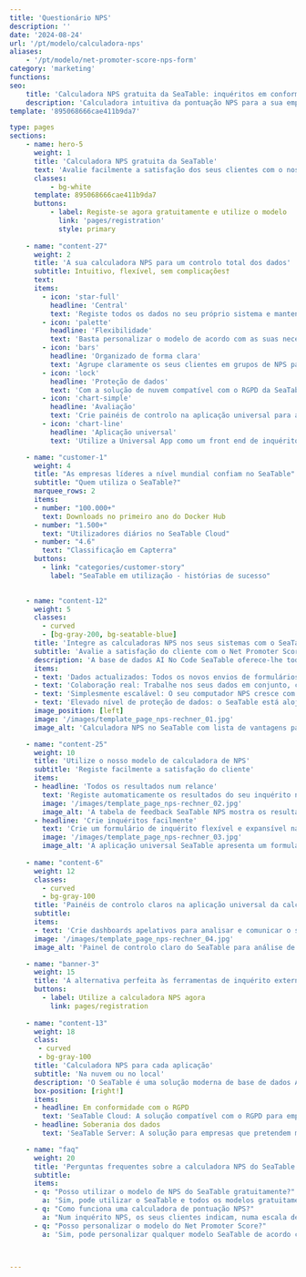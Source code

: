 ```yaml
---
title: 'Questionário NPS'
description: ''
date: '2024-08-24'
url: '/pt/modelo/calculadora-nps'
aliases:
    - '/pt/modelo/net-promoter-score-nps-form'
category: 'marketing'
functions:
seo:
    title: 'Calculadora NPS gratuita da SeaTable: inquéritos em conformidade com o RGPD, total soberania dos dados'
    description: 'Calculadora intuitiva da pontuação NPS para a sua empresa: Analise automaticamente o feedback dos clientes, totalmente personalizável, na nuvem e no local - teste o modelo SeaTable agora!'
template: '895068666cae411b9da7'

type: pages
sections:
    - name: hero-5
      weight: 1
      title: 'Calculadora NPS gratuita da SeaTable'
      text: 'Avalie facilmente a satisfação dos seus clientes com o nosso modelo Net Promoter Score - integrado no seu sistema sem recolher dados através de ferramentas de inquérito externas. Simples, flexível e compatível com o RGPD.'
      classes:
          - bg-white
      template: 895068666cae411b9da7
      buttons:
          - label: Registe-se agora gratuitamente e utilize o modelo
            link: 'pages/registration'
            style: primary
    
    - name: "content-27"
      weight: 2
      title: 'A sua calculadora NPS para um controlo total dos dados'
      subtitle: Intuitivo, flexível, sem complicações†
      text: 
      items:
        - icon: 'star-full'
          headline: 'Central'
          text: 'Registe todos os dados no seu próprio sistema e mantenha sempre o controlo sobre os dados dos seus clientes.'
        - icon: 'palette'
          headline: 'Flexibilidade'
          text: 'Basta personalizar o modelo de acordo com as suas necessidades - sem conhecimentos de TI ou custos adicionais.'
        - icon: 'bars'
          headline: 'Organizado de forma clara'
          text: 'Agrupe claramente os seus clientes em grupos de NPS para reconhecer melhor as correlações.'
        - icon: 'lock'
          headline: 'Proteção de dados'
          text: 'Com a solução de nuvem compatível com o RGPD da SeaTable, mantém o controlo sobre os seus dados em todos os momentos.' 
        - icon: 'chart-simple'
          headline: 'Avaliação'
          text: 'Crie painéis de controlo na aplicação universal para apresentar os resultados do seu inquérito - sem ferramentas adicionais.'
        - icon: 'chart-line'
          headline: 'Aplicação universal'
          text: 'Utilize a Universal App como um front end de inquérito NPS, com uma página de inquérito personalizável no seu design empresarial.' 

    - name: "customer-1"
      weight: 4
      title: "As empresas líderes a nível mundial confiam no SeaTable"
      subtitle: "Quem utiliza o SeaTable?"
      marquee_rows: 2
      items: 
      - number: "100.000+"
        text: Downloads no primeiro ano do Docker Hub
      - number: "1.500+"
        text: "Utilizadores diários no SeaTable Cloud"
      - number: "4.6"
        text: "Classificação em Capterra"
      buttons:
        - link: "categories/customer-story"
          label: "SeaTable em utilização - histórias de sucesso"
          

    - name: "content-12"
      weight: 5
      classes:
        - curved
        - [bg-gray-200, bg-seatable-blue]
      title: 'Integre as calculadoras NPS nos seus sistemas com o SeaTable'
      subtitle: 'Avalie a satisfação do cliente com o Net Promoter Score'
      description: 'A base de dados AI No Code SeaTable oferece-lhe todas as funções de que necessita para uma calculadora NPS - e é tão simples como uma folha de cálculo.'
      items:
      - text: 'Dados actualizados: Todos os novos envios de formulários são imediatamente visíveis no backend e podem ser processados imediatamente.'
      - text: 'Colaboração real: Trabalhe nos seus dados em conjunto, como uma equipa - sem atrasos ou inconsistências.'
      - text: 'Simplesmente escalável: O seu computador NPS cresce com as suas necessidades - sem funções adicionais complexas ou dispendiosas.'
      - text: 'Elevado nível de proteção de dados: o SeaTable está alojado exclusivamente em servidores na Alemanha e está 100% em conformidade com o RGPD.'
      image_position: [left]
      image: '/images/template_page_nps-rechner_01.jpg'
      image_alt: 'Calculadora NPS no SeaTable com lista de vantagens para a atualização de dados, trabalho em equipa, escalabilidade e proteção de dados'

    - name: "content-25"
      weight: 10
      title: 'Utilize o nosso modelo de calculadora de NPS'
      subtitle: 'Registe facilmente a satisfação do cliente'
      items:
      - headline: 'Todos os resultados num relance'
        text: 'Registe automaticamente os resultados do seu inquérito na tabela "Feedback NPS" e agrupe os seus clientes em promotores, passivos e detractores. Ao estabelecer uma ligação à tabela "Calcular NPS", pode analisar o seu Net Promoter Score atual em qualquer altura.'
        image: '/images/template_page_nps-rechner_02.jpg'
        image_alt: 'A tabela de feedback SeaTable NPS mostra os resultados do inquérito, os grupos de clientes e o Net Promoter Score num relance.'
      - headline: 'Crie inquéritos facilmente'
        text: 'Crie um formulário de inquérito flexível e expansível na aplicação universal com o seu design empresarial. Adicione outras perguntas ou campos de texto livre ao inquérito para obter informações adicionais sobre a satisfação do cliente.'
        image: '/images/template_page_nps-rechner_03.jpg'
        image_alt: 'A aplicação universal SeaTable apresenta um formulário de inquérito expansível de forma flexível no design corporativo com campos adicionais para a satisfação do cliente.'
            
    - name: "content-6"
      weight: 12
      classes:
        - curved
        - bg-gray-100
      title: 'Painéis de controlo claros na aplicação universal da calculadora NPS'
      subtitle: 
      items:
      - text: 'Crie dashboards apelativos para analisar e comunicar o seu NPS. Para além do valor global, pode visualizar os grupos individuais de NPS e a sua evolução. Isto permite-lhe reconhecer rapidamente as alterações na distribuição relativa e derivar medidas direcionadas para melhorar continuamente a satisfação do cliente.'
      image: '/images/template_page_nps-rechner_04.jpg'
      image_alt: 'Painel de controlo claro do SeaTable para análise de NPS com distribuição gráfica e detalhes sobre grupos de NPS.'

    - name: "banner-3"
      weight: 15
      title: 'A alternativa perfeita às ferramentas de inquérito externas: a calculadora de NPS do SeaTable.'
      buttons:
        - label: Utilize a calculadora NPS agora
          link: pages/registration
          
    - name: "content-13"
      weight: 18
      class:
       - curved
       - bg-gray-100
      title: 'Calculadora NPS para cada aplicação'
      subtitle: 'Na nuvem ou no local'
      description: 'O SeaTable é uma solução moderna de base de dados AI No Code com o Universal App Builder e oferece todas as funcionalidades de que necessita para uma ferramenta de inquérito digital e integrada. Você decide como utilizar o SeaTable.'
      box-position: [right!]
      items:
      - headline: Em conformidade com o RGPD
        text: 'SeaTable Cloud: A solução compatível com o RGPD para empresas que pretendem começar rapidamente e sem a sua própria infraestrutura de TI. Flexível, escalável e seguro.'
      - headline: Soberania dos dados
        text: 'SeaTable Server: A solução para empresas que pretendem manter o controlo total sobre os seus dados ou que têm de cumprir requisitos de conformidade rigorosos.'

    - name: "faq"
      weight: 20
      title: 'Perguntas frequentes sobre a calculadora NPS do SeaTable'
      subtitle: 
      items:
      - q: "Posso utilizar o modelo de NPS do SeaTable gratuitamente?"
        a: 'Sim, pode utilizar o SeaTable e todos os modelos gratuitamente por um período de tempo ilimitado. Com uma conta gratuita, tem todas as funções de que necessita para realizar inquéritos extensos. Pode analisar o seu Net Promoter Score diretamente no SeaTable e criar painéis de relatórios atraentes.'
      - q: "Como funciona uma calculadora de pontuação NPS?"
        a: "Num inquérito NPS, os seus clientes indicam, numa escala de 0 a 10, a probabilidade de recomendarem a sua empresa ou produto a outras pessoas. Com base nas respostas, os seus clientes são classificados em Detractores (0-6), Passivos (7-8) e Promotores (9-10). O seu NPS atual resulta da percentagem relativa de promotores menos a percentagem relativa de detractores e pode situar-se entre -100 e +100. Um bom modelo de Net Promoter Score deve conter uma calculadora de NPS integrada."
      - q: "Posso personalizar o modelo do Net Promoter Score?"
        a: 'Sim, pode personalizar qualquer modelo SeaTable de acordo com as suas necessidades. O formulário de inquérito no nosso modelo Net Promoter Score Calculator já inclui perguntas adicionais sobre a satisfação do cliente e pode ser expandido conforme necessário, por exemplo, para criar um inquérito abrangente ao cliente.'



---
```

